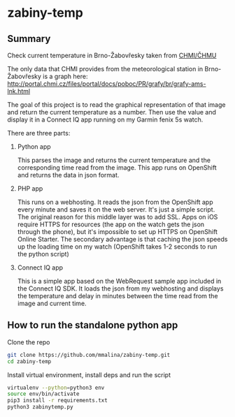 # zabiny-temp

## Summary

Check current temperature in Brno-Žabovřesky taken from [CHMI/ČHMU](http://portal.chmi.cz)

The only data that CHMI provides from the meteorological station in Brno-Žabovřesky
is a graph here: http://portal.chmi.cz/files/portal/docs/poboc/PR/grafy/br/grafy-ams-lnk.html

The goal of this project is to read the graphical representation of that image
and return the current temperature as a number. Then use the value and display it
in a Connect IQ app running on my Garmin fenix 5s watch.

There are three parts:

1. Python app

   This parses the image and returns the current temperature and
   the corresponding time read from the image. This app runs on OpenShift and returns
   the data in json format.

1. PHP app

   This runs on a webhosting. It reads the json from the OpenShift app every minute
   and saves it on the web server. It's just a simple script. The original reason
   for this middle layer was to add SSL. Apps on iOS require HTTPS for resources
   (the app on the watch gets the json through the phone), but it's impossible
   to set up HTTPS on OpenShift Online Starter. The secondary advantage is that
   caching the json speeds up the loading time on my watch (OpenShift takes 1-2
   seconds to run the python script)

1. Connect IQ app

   This is a simple app based on the WebRequest sample app included
   in the Connect IQ SDK. It loads the json from my webhosting and displays
   the temperature and delay in minutes between the time read from the image and
   current time.

## How to run the standalone python app

Clone the repo
```bash
git clone https://github.com/mmalina/zabiny-temp.git
cd zabiny-temp
```

Install virtual environment, install deps and run the script
```bash
virtualenv --python=python3 env
source env/bin/activate
pip3 install -r requirements.txt
python3 zabinytemp.py
```
